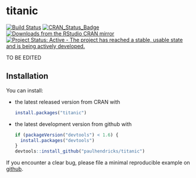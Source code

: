 <!-- README.md is generated from README.Rmd. Please edit that file -->
titanic
=======

[![Build Status](https://travis-ci.org/paulhendricks/titanic.png?branch=master)](https://travis-ci.org/paulhendricks/titanic) [![CRAN\_Status\_Badge](http://www.r-pkg.org/badges/version/titanic)](http://cran.r-project.org/package=titanic) [![Downloads from the RStudio CRAN mirror](http://cranlogs.r-pkg.org/badges/titanic)](http://cran.rstudio.com/package=titanic) [![Project Status: Active - The project has reached a stable, usable state and is being actively developed.](http://www.repostatus.org/badges/0.1.0/active.svg)](http://www.repostatus.org/#active)

TO BE EDITED

Installation
------------

You can install:

-   the latest released version from CRAN with

    ``` r
    install.packages("titanic")
    ```

-   the latest development version from github with

    ``` r
    if (packageVersion("devtools") < 1.6) {
      install.packages("devtools")
    }
    devtools::install_github("paulhendricks/titanic")
    ```

If you encounter a clear bug, please file a minimal reproducible example on [github](https://github.com/paulhendricks/titanic/issues).
